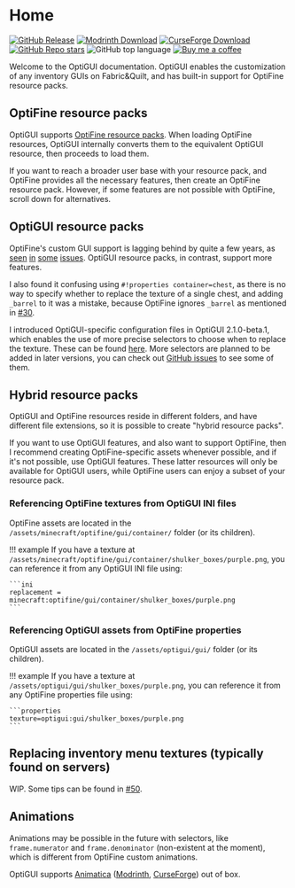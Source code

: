 # Home

[![GitHub Release](https://img.shields.io/github/v/release/opekope2/OptiGUI?include_prereleases&style=flat&logo=github&label=Download%20form%20GitHub)](https://github.com/opekope2/OptiGUI/releases)
[![Modrinth Download](https://img.shields.io/modrinth/v/optigui?style=flat&logo=modrinth&label=Download%20from%20Modrinth)](https://modrinth.com/mod/optigui/versions)
[![CurseForge Download](https://img.shields.io/curseforge/v/619986?style=flat&logo=curseforge&label=Download%20from%20CurseForge)](https://www.curseforge.com/minecraft/mc-mods/optigui/files)
[![GitHub Repo stars](https://img.shields.io/github/stars/opekope2/OptiGUI?style=flat&label=%E2%AD%90%20GitHub%20stars&color=ffff00)](https://github.com/opekope2/OptiGUI/stargazers)
![GitHub top language](https://img.shields.io/github/languages/top/opekope2/OptiGUI?style=flat&logo=kotlin&color=7f52ff)
[![Buy me a coffee](https://img.shields.io/badge/Buy_me_a_coffee-Ko--fi-f16061?style=flat&logo=ko-fi)](https://ko-fi.com/opekope2)

Welcome to the OptiGUI documentation. OptiGUI enables the customization of any inventory GUIs on Fabric&Quilt, and has built-in support for OptiFine resource packs.

## OptiFine resource packs

OptiGUI supports [OptiFine resource packs](https://optifine.readthedocs.io/custom_guis.html). When loading OptiFine resources, OptiGUI internally converts them to the equivalent OptiGUI resource, then proceeds to load them.

If you want to reach a broader user base with your resource pack, and OptiFine provides all the necessary features, then create an OptiFine resource pack. However, if some features are not possible with OptiFine, scroll down for alternatives.

## OptiGUI resource packs

OptiFine's custom GUI support is lagging behind by quite a few years, as
[seen](https://github.com/sp614x/optifine/issues/3027)
[in](https://github.com/sp614x/optifine/issues/5292)
[some](https://github.com/sp614x/optifine/issues/5329)
[issues](https://github.com/sp614x/optifine/issues/6481).
OptiGUI resource packs, in contrast, support more features.

I also found it confusing using `#!properties container=chest`, as there is no way to specify whether to replace the texture of a single chest, and adding `_barrel` to it was a mistake, because OptiFine ignores `_barrel` as mentioned in [#30](https://github.com/opekope2/OptiGUI/issues/30).

I introduced OptiGUI-specific configuration files in OptiGUI 2.1.0-beta.1, which enables the use of more precise selectors to choose when to replace the texture. These can be found [here](format.html). More selectors are planned to be added in later versions, you can check out [GitHub issues](https://github.com/opekope2/OptiGUI) to see some of them.

## Hybrid resource packs

OptiGUI and OptiFine resources reside in different folders, and have different file extensions, so it is possible to create "hybrid resource packs".

If you want to use OptiGUI features, and also want to support OptiFine, then I recommend creating OptiFine-specific assets whenever possible, and if it's not possible, use OptiGUI features. These latter resources will only be available for OptiGUI users, while OptiFine users can enjoy a subset of your resource pack.

### Referencing OptiFine textures from OptiGUI INI files

OptiFine assets are located in the `/assets/minecraft/optifine/gui/container/` folder (or its children).

!!! example
    If you have a texture at `/assets/minecraft/optifine/gui/container/shulker_boxes/purple.png`, you can reference it from any OptiGUI INI file using:

    ```ini
    replacement = minecraft:optifine/gui/container/shulker_boxes/purple.png
    ```

### Referencing OptiGUI assets from OptiFine properties

OptiGUI assets are located in the `/assets/optigui/gui/` folder (or its children).

!!! example
    If you have a texture at `/assets/optigui/gui/shulker_boxes/purple.png`, you can reference it from any OptiFine properties file using:

    ```properties
    texture=optigui:gui/shulker_boxes/purple.png
    ```

## Replacing inventory menu textures (typically found on servers)

WIP. Some tips can be found in [#50](https://github.com/opekope2/OptiGUI/issues/50).

## Animations

Animations may be possible in the future with selectors, like `frame.numerator` and `frame.denominator` (non-existent at the moment), which is different from OptiFine custom animations.

OptiGUI supports [Animatica](https://github.com/FoundationGames/Animatica) ([Modrinth](https://modrinth.com/mod/animatica), [CurseForge](https://www.curseforge.com/minecraft/mc-mods/animatica)) out of box.
